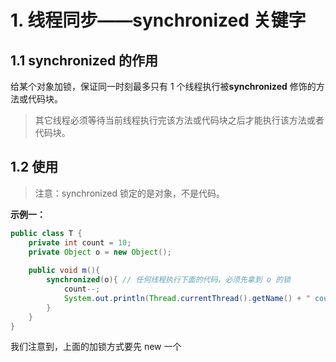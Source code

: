 # 1. 线程同步——synchronized 关键字

## 1.1 synchronized 的作用

给某个对象加锁，保证同一时刻最多只有 1 个线程执行被**synchronized** 修饰的方法或代码块。

> 其它线程必须等待当前线程执行完该方法或代码块之后才能执行该方法或者代码块。

## 1.2 使用

> 注意：synchronized 锁定的是对象，不是代码。

**示例一：**

```java
public class T {
    private int count = 10;
    private Object o = new Object();
    
    public void m(){
        synchronized(o){ // 任何线程执行下面的代码，必须先拿到 o 的锁
            count--;
            System.out.println(Thread.currentThread().getName() + " count = " + count);
        }
    }
}
```
我们注意到，上面的加锁方式要先 new 一个
